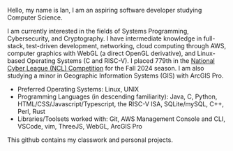 Hello, my name is Ian, I am an aspiring software developer studying Computer Science.

I am currently interested in the fields of Systems Programming, Cybersecurity, and Cryptography. I have intermediate knowledge in full-stack, test-driven development, networking, cloud computing through AWS, computer graphics with WebGL (a direct OpenGL derivative), and Linux-based Operating Systems (C and RISC-V). I placed 779th in the <a href="https://nationalcyberleague.org/">National Cyber League (NCL) Competition</a> for the Fall 2024 season. I am also studying a minor in Geographic Information Systems (GIS) with ArcGIS Pro.

- Preferred Operating Systems: Linux, UNIX
- Programming Languages (in descending familiarity): Java, C, Python, HTML/CSS/Javascript/Typescript, the RISC-V ISA, SQLite/mySQL, C++, Perl, Rust
- Libraries/Toolsets worked with: Git, AWS Management Console and CLI, VSCode, vim, ThreeJS, WebGL, ArcGIS Pro

This github contains my classwork and personal projects.
